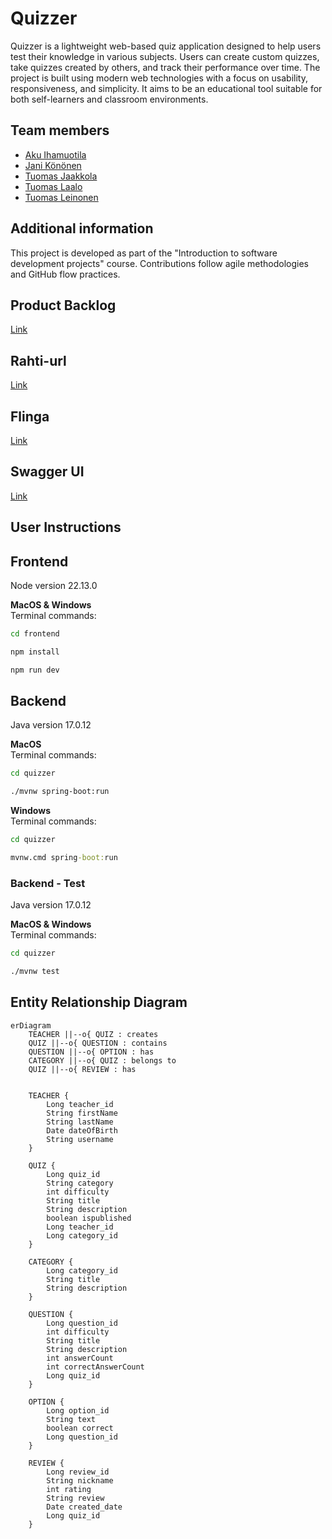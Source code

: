 # Quizzer

Quizzer is a lightweight web-based quiz application designed to help users test their knowledge in various subjects. Users can create custom quizzes, take quizzes created by others, and track their performance over time. The project is built using modern web technologies with a focus on usability, responsiveness, and simplicity. It aims to be an educational tool suitable for both self-learners and classroom environments.

## Team members

- [Aku Ihamuotila](https://github.com/akuihamuotila)
- [Jani Könönen](https://github.com/janikononen)
- [Tuomas Jaakkola](https://github.com/tuojaakkola)
- [Tuomas Laalo](https://github.com/TuomasLaalo)
- [Tuomas Leinonen](https://github.com/Leinonen96)

## Additional information

This project is developed as part of the "Introduction to software development projects" course. Contributions follow agile methodologies and GitHub flow practices.

## Product Backlog

[Link](https://github.com/orgs/Triplatuomas-Co/projects/1/views/1)

## Rahti-url

[Link](https://quizzer-git-quizzer-postgres.2.rahtiapp.fi/)

## Flinga

[Link](https://edu.flinga.fi/s/ENKEQKR)

## Swagger UI

[Link](https://quizzer-git-quizzer-postgres.2.rahtiapp.fi/swagger-ui/index.html)

## User Instructions

## Frontend

Node version 22.13.0

**MacOS & Windows**  
Terminal commands:

```bash
cd frontend
```

```bash
npm install
```

```bash
npm run dev
```

## Backend

Java version 17.0.12

**MacOS**  
Terminal commands:

```bash
cd quizzer
```

```bash
./mvnw spring-boot:run
```

**Windows**  
Terminal commands:

```cmd
cd quizzer
```

```cmd
mvnw.cmd spring-boot:run
```

### Backend - Test

Java version 17.0.12

**MacOS & Windows**  
Terminal commands:

```bash
cd quizzer
```

```bash
./mvnw test
```

## Entity Relationship Diagram

```mermaid
erDiagram
    TEACHER ||--o{ QUIZ : creates
    QUIZ ||--o{ QUESTION : contains
    QUESTION ||--o{ OPTION : has
    CATEGORY ||--o{ QUIZ : belongs to
    QUIZ ||--o{ REVIEW : has


    TEACHER {
        Long teacher_id
        String firstName
        String lastName
        Date dateOfBirth
        String username
    }

    QUIZ {
        Long quiz_id
        String category
        int difficulty
        String title
        String description
        boolean ispublished
        Long teacher_id
        Long category_id
    }

    CATEGORY {
        Long category_id
        String title
        String description
    }

    QUESTION {
        Long question_id
        int difficulty
        String title
        String description
        int answerCount
        int correctAnswerCount
        Long quiz_id
    }

    OPTION {
        Long option_id
        String text
        boolean correct
        Long question_id
    }

    REVIEW {
        Long review_id
        String nickname
        int rating
        String review
        Date created_date
        Long quiz_id
    }
```
